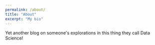 ```yaml
---
permalink: /about/
title: "About"
excerpt: "My bio"
---
```


Yet another blog on someone's explorations in this thing they call Data Science!

